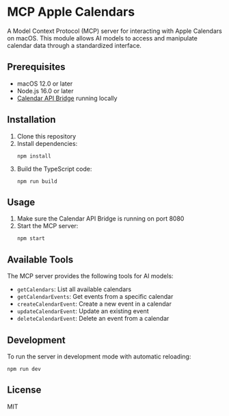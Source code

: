 # MCP Apple Calendars

A Model Context Protocol (MCP) server for interacting with Apple Calendars on macOS. This module allows AI models to access and manipulate calendar data through a standardized interface.

## Prerequisites

- macOS 12.0 or later
- Node.js 16.0 or later
- [Calendar API Bridge](https://github.com/your-username/swift-apple-api) running locally

## Installation

1. Clone this repository
2. Install dependencies:
   ```
   npm install
   ```
3. Build the TypeScript code:
   ```
   npm run build
   ```

## Usage

1. Make sure the Calendar API Bridge is running on port 8080
2. Start the MCP server:
   ```
   npm start
   ```

## Available Tools

The MCP server provides the following tools for AI models:

- `getCalendars`: List all available calendars
- `getCalendarEvents`: Get events from a specific calendar
- `createCalendarEvent`: Create a new event in a calendar
- `updateCalendarEvent`: Update an existing event
- `deleteCalendarEvent`: Delete an event from a calendar

## Development

To run the server in development mode with automatic reloading:

```
npm run dev
```

## License

MIT 
